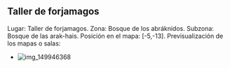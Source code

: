 ## Taller de forjamagos
Lugar: Taller de forjamagos.
Zona: Bosque de los abráknidos.
Subzona: Bosque de las arak-hais.
Posición en el mapa: [-5,-13].
Previsualización de los mapas o salas:
- ![img_149946368](https://media.discordapp.net/attachments/1115311447145193482/1115328609566073003/149946368.jpg)